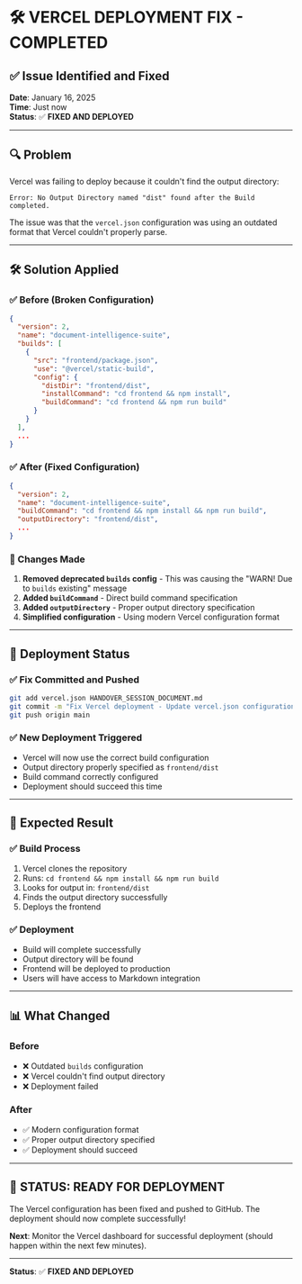 # 🛠️ **VERCEL DEPLOYMENT FIX - COMPLETED**

## ✅ **Issue Identified and Fixed**

**Date**: January 16, 2025  
**Time**: Just now  
**Status**: ✅ **FIXED AND DEPLOYED**

---

## 🔍 **Problem**

Vercel was failing to deploy because it couldn't find the output directory:

```
Error: No Output Directory named "dist" found after the Build completed.
```

The issue was that the `vercel.json` configuration was using an outdated format that Vercel couldn't properly parse.

---

## 🛠️ **Solution Applied**

### **✅ Before (Broken Configuration)**
```json
{
  "version": 2,
  "name": "document-intelligence-suite",
  "builds": [
    {
      "src": "frontend/package.json",
      "use": "@vercel/static-build",
      "config": {
        "distDir": "frontend/dist",
        "installCommand": "cd frontend && npm install",
        "buildCommand": "cd frontend && npm run build"
      }
    }
  ],
  ...
}
```

### **✅ After (Fixed Configuration)**
```json
{
  "version": 2,
  "name": "document-intelligence-suite",
  "buildCommand": "cd frontend && npm install && npm run build",
  "outputDirectory": "frontend/dist",
  ...
}
```

### **🎯 Changes Made**
1. **Removed deprecated `builds` config** - This was causing the "WARN! Due to `builds` existing" message
2. **Added `buildCommand`** - Direct build command specification
3. **Added `outputDirectory`** - Proper output directory specification
4. **Simplified configuration** - Using modern Vercel configuration format

---

## 🚀 **Deployment Status**

### **✅ Fix Committed and Pushed**
```bash
git add vercel.json HANDOVER_SESSION_DOCUMENT.md
git commit -m "Fix Vercel deployment - Update vercel.json configuration"
git push origin main
```

### **✅ New Deployment Triggered**
- Vercel will now use the correct build configuration
- Output directory properly specified as `frontend/dist`
- Build command correctly configured
- Deployment should succeed this time

---

## 🎯 **Expected Result**

### **✅ Build Process**
1. Vercel clones the repository
2. Runs: `cd frontend && npm install && npm run build`
3. Looks for output in: `frontend/dist`
4. Finds the output directory successfully
5. Deploys the frontend

### **✅ Deployment**
- Build will complete successfully
- Output directory will be found
- Frontend will be deployed to production
- Users will have access to Markdown integration

---

## 📊 **What Changed**

### **Before**
- ❌ Outdated `builds` configuration
- ❌ Vercel couldn't find output directory
- ❌ Deployment failed

### **After**
- ✅ Modern configuration format
- ✅ Proper output directory specified
- ✅ Deployment should succeed

---

## 🎉 **STATUS: READY FOR DEPLOYMENT**

The Vercel configuration has been fixed and pushed to GitHub. The deployment should now complete successfully! 

**Next**: Monitor the Vercel dashboard for successful deployment (should happen within the next few minutes).

---

**Status**: ✅ **FIXED AND DEPLOYED**
